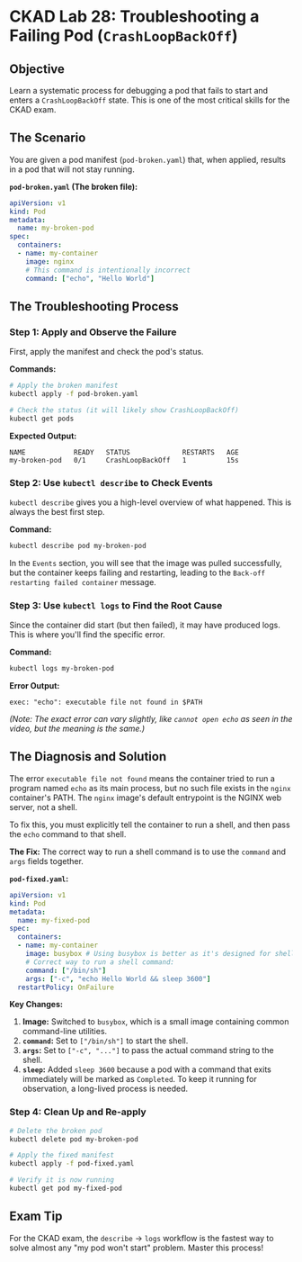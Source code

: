 # CKAD Lab 28: Troubleshooting a Failing Pod (`CrashLoopBackOff`)

## Objective
Learn a systematic process for debugging a pod that fails to start and enters a `CrashLoopBackOff` state. This is one of the most critical skills for the CKAD exam.

## The Scenario
You are given a pod manifest (`pod-broken.yaml`) that, when applied, results in a pod that will not stay running.

**`pod-broken.yaml` (The broken file):**
```yaml
apiVersion: v1
kind: Pod
metadata:
  name: my-broken-pod
spec:
  containers:
  - name: my-container
    image: nginx
    # This command is intentionally incorrect
    command: ["echo", "Hello World"]
```

## The Troubleshooting Process

### Step 1: Apply and Observe the Failure
First, apply the manifest and check the pod's status.

**Commands:**
```bash
# Apply the broken manifest
kubectl apply -f pod-broken.yaml

# Check the status (it will likely show CrashLoopBackOff)
kubectl get pods
```

**Expected Output:**
```
NAME            READY   STATUS             RESTARTS   AGE
my-broken-pod   0/1     CrashLoopBackOff   1          15s
```

### Step 2: Use `kubectl describe` to Check Events
`kubectl describe` gives you a high-level overview of what happened. This is always the best first step.

**Command:**
```bash
kubectl describe pod my-broken-pod
```
In the `Events` section, you will see that the image was pulled successfully, but the container keeps failing and restarting, leading to the `Back-off restarting failed container` message.

### Step 3: Use `kubectl logs` to Find the Root Cause
Since the container did start (but then failed), it may have produced logs. This is where you'll find the specific error.

**Command:**
```bash
kubectl logs my-broken-pod
```

**Error Output:**
```
exec: "echo": executable file not found in $PATH
```
*(Note: The exact error can vary slightly, like `cannot open echo` as seen in the video, but the meaning is the same.)*

## The Diagnosis and Solution

The error `executable file not found` means the container tried to run a program named `echo` as its main process, but no such file exists in the `nginx` container's PATH. The `nginx` image's default entrypoint is the NGINX web server, not a shell.

To fix this, you must explicitly tell the container to run a shell, and then pass the `echo` command to that shell.

**The Fix:**
The correct way to run a shell command is to use the `command` and `args` fields together.

**`pod-fixed.yaml`:**
```yaml
apiVersion: v1
kind: Pod
metadata:
  name: my-fixed-pod
spec:
  containers:
  - name: my-container
    image: busybox # Using busybox is better as it's designed for shell commands
    # Correct way to run a shell command:
    command: ["/bin/sh"]
    args: ["-c", "echo Hello World && sleep 3600"]
  restartPolicy: OnFailure
```

**Key Changes:**
1.  **Image:** Switched to `busybox`, which is a small image containing common command-line utilities.
2.  **`command`:** Set to `["/bin/sh"]` to start the shell.
3.  **`args`:** Set to `["-c", "..."]` to pass the actual command string to the shell.
4.  **`sleep`:** Added `sleep 3600` because a pod with a command that exits immediately will be marked as `Completed`. To keep it running for observation, a long-lived process is needed.

### Step 4: Clean Up and Re-apply

```bash
# Delete the broken pod
kubectl delete pod my-broken-pod

# Apply the fixed manifest
kubectl apply -f pod-fixed.yaml

# Verify it is now running
kubectl get pod my-fixed-pod
```

## Exam Tip
For the CKAD exam, the `describe` -> `logs` workflow is the fastest way to solve almost any "my pod won't start" problem. Master this process!
